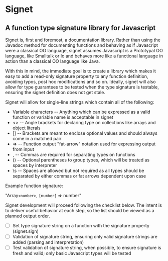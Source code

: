 # Signet

## A function type signature library for Javascript

Signet is, first and foremost, a documentation library.  Rather than using the Javadoc method for documenting functions and
behaving as if Javascript were a classical OO language, signet assumes Javascript is a Prototypal OO language, like 
Smalltalk or Io and behaves more like a functional language in action than a classical OO language like Java.

With this in mind, the immediate goal is to create a library which makes it easy to add a read-only signature property to any
function definition, avoiding typos, post hoc modifications and so on.  Ideally, signet will also allow for type guarantees
to be tested when the type signature is testable, ensuring the signet definition does not get stale.

Signet will allow for single-line strings which contain all of the following:

- Variable characters -- Anything which can be expressed as a valid function or variable name is acceptable in signet
- <> -- Angle brackets for declaring type on collections like arrays and object literals
- [] -- Brackets are meant to enclose optional values and should always come in a matched pair
- => -- Function output "fat-arrow" notation used for expressing output from input
- , -- Commas are required for separating types on functions
- () -- Optional parentheses to group types, which will be treated as spaces by interpreter
- \s -- Spaces are allowed but not required as all types should be separated by either commas or fat arrows dependent upon case

Example function signature:

"Array`<number>`, `[number]` => number"

Signet development will proceed following the checklist below.  The intent is to deliver useful behavior at each step, so
the list should be viewed as a planned output order.

- [ ] Set type signature string on a function with the signature property (signet.sign)
- [ ] Validation of signature string, ensuring only valid signature strings are added (parsing and interpretation)
- [ ] Test validation of signature string, when possible, to ensure signature is fresh and valid; only basic Javascript types will be tested